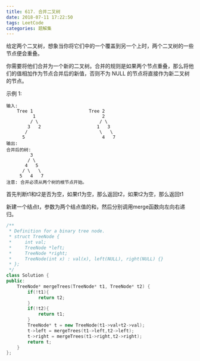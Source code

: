 ```yaml
---
title: 617. 合并二叉树
date: 2018-07-11 17:22:50
tags: LeetCode
categories: 题解集
---
```


给定两个二叉树，想象当你将它们中的一个覆盖到另一个上时，两个二叉树的一些节点便会重叠。

你需要将他们合并为一个新的二叉树。合并的规则是如果两个节点重叠，那么将他们的值相加作为节点合并后的新值，否则不为 NULL 的节点将直接作为新二叉树的节点。

示例 1:
```
输入: 
	Tree 1                     Tree 2                  
          1                         2                             
         / \                       / \                            
        3   2                     1   3                        
       /                           \   \                      
      5                             4   7                  
输出: 
合并后的树:
	     3
	    / \
	   4   5
	  / \   \ 
	 5   4   7
注意: 合并必须从两个树的根节点开始。
```
首先判断t1和t2是否为空，如果t1为空，那么返回t2，如果t2为空，那么返回t1

新建一个结点t，参数为两个结点值的和，然后分别调用merge函数向左向右递归。

```cpp
/**
 * Definition for a binary tree node.
 * struct TreeNode {
 *     int val;
 *     TreeNode *left;
 *     TreeNode *right;
 *     TreeNode(int x) : val(x), left(NULL), right(NULL) {}
 * };
 */
class Solution {
public:
    TreeNode* mergeTrees(TreeNode* t1, TreeNode* t2) {
        if(!t1){
            return t2;
        }
        if(!t2){
            return t1;
        }
        TreeNode* t = new TreeNode(t1->val+t2->val);
        t->left = mergeTrees(t1->left,t2->left);
        t->right = mergeTrees(t1->right,t2->right);
        return t;
    }
};
```